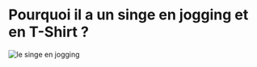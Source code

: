 # Pourquoi il a un singe en jogging et en T-Shirt ?

![le singe en jogging](https://media.discordapp.net/attachments/520170045582606336/930830726146949150/unknown.png?width=351&height=421)

